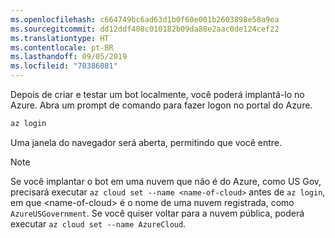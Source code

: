 ```yaml
---
ms.openlocfilehash: c664749bc6ad63d1b0f60e001b2603898e58a9ea
ms.sourcegitcommit: dd12ddf408c010182b09da88e2aac0de124cef22
ms.translationtype: HT
ms.contentlocale: pt-BR
ms.lasthandoff: 09/05/2019
ms.locfileid: "70386081"
---
```

Depois de criar e testar um bot localmente, você poderá implantá-lo no Azure. Abra um prompt de comando para fazer logon no portal do Azure.

```cmd
az login
```
Uma janela do navegador será aberta, permitindo que você entre.

> [!NOTE]
> Se você implantar o bot em uma nuvem que não é do Azure, como US Gov, precisará executar `az cloud set --name <name-of-cloud>` antes de `az login`, em que &lt;name-of-cloud> é o nome de uma nuvem registrada, como `AzureUSGovernment`. Se você quiser voltar para a nuvem pública, poderá executar `az cloud set --name AzureCloud`. 
